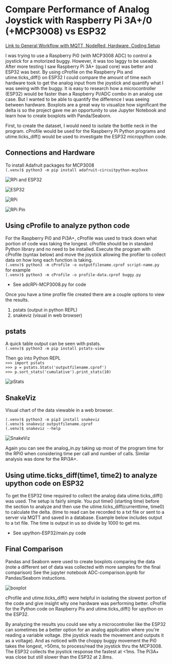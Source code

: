 # Compare Performance of Analog Joystick with Raspberry Pi 3A+/0 (+MCP3008) vs ESP32

[Link to General Workflow with MQTT, NodeRed, Hardware, Coding Setup](https://stemjust4u.github.io/ref/data-analysis/workflow/)

I was trying to use a Raspberry Pi0 (with MCP3008 ADC) to control a joystick for a motorized buggy. However, it was too laggy to be useable. After more testing I saw Raspberry Pi 3A+ (quad core) was better and ESP32 was best. By using cProfile on the Raspberry Pis and utime.ticks_diff() on ESP32 I could compare the amount of time each hardware took to get the analog input from the joystick and quantify what I was seeing with the buggy. It is easy to research how a microcontroller (ESP32) would be faster than a Raspberry Pi/ADC combo in an analog use case. But I wanted to be able to quantify the difference I was seeing between hardware. Boxplots are a great way to visualize how significant the delta is so the project gave me an opportunity to use Jupyter Notebook and learn how to create boxplots with Panda/Seaborn.  

First, to create the dataset, I would need to isolate the bottle neck in the program.  cProfile would be used for the Raspberry Pi Python programs and utime.ticks_diff() would be used to investigate the ESP32 micropython code.​​​

## Connections and Hardware
To install Adafruit packages for MCP3008   
`(.venv)$ python3 -m pip install adafruit-circuitpython-mcp3xxx`


![RPi and ESP32](images/RPi-and-ESP32-and-Joystick.png "RPi and ESP32 with Joystick")

![ESP32](images/ADC-joystick-ESP32.png "ESP32 with Joystick")

![RPi](images/RPi-Joystick-MCP3008a.png "RPi and MCP3008 with Joystick")

![RPi Pin](images/RPi-MCP3008-Pin-Diagram.png "RPi MCP3008 Pin setup")

## Using cProfile to analyze python code
For the Raspberry Pi0 and Pi3A+, cProfile was used to track down what portion of code was taking the longest. cProfile should be in standard Python library and no need to be installed. Execute the program with cProfile (syntax below) and move the joystick allowing the profiler to collect data on how long each function is taking.​  
`(.venv)$ python3 -m cProfile -o outputfilename.cprof script-name.py`  
for example  
`(.venv)$ python3 -m cProfile -o profile-data.cprof buggy.py`  

* See adcRPi-MCP3008.py for code 

Once you have a time profile file created there are a couple options to view the results.
1. pstats (output in python REPL)
2. snakeviz (visual in web browser)

## pstats
A quick table output can be seen with pstats.  
`(.venv)$ python3 -m pip install pstats-view`

Then go into Python REPL   
`>>> import pstats`  
`>>> p = pstats.Stats('outputfilename.cprof')`  
`>>> p.sort_stats('cumulative').print_stats(10)`

![pStats](images/pstats-output.png "pStats output")

## SnakeViz
Visual chart of the data viewable in a web browser.  

`(.venv)$ python3 -m pip3 install snakeviz `  
`(.venv)$ snakeviz outputfilename.cprof `  
`(.venv)$ snakeviz --help`

![SnakeViz](images/snakeviz-plot.png "SnakeViz output")

Again you can see the analog_in.py taking up most of the program time for the RPi0 when considering time per call and number of calls.  Similar analysis was done for the RPi3A+.

## Using utime.ticks_diff(time1, time2) to analyze upython code on ESP32

To get the ESP32 time required to collect the analog data utime.ticks_diff() was used.  The setup is fairly simple.  You put time0 (starting time) before the section to analyze and then use the utime.ticks_diff(currenttime, time0) to calculate the delta.  (time to read can be recorded to a txt file or sent to a server via MQTT and saved in a database.   Example below includes output to a txt file. The time is output in us so divide by 1000 to get ms.​​

* See upython-ESP32/main.py code

## Final Comparison

Pandas and Seaborn were used to create boxplots comparing the data (note a different set of data was collected with more samples for the final comparison)
See the jupyter notebook ADC-comparison.ipynb for Pandas/Seaborn instuctions.

![boxplot](images/boxplot.png "Boxplot of analog read time")

cProfile and utime.ticks_diff() were helpful in isolating the slowest portion of the code and give insight why one hardware was performing better. cProfile for the Python code on Raspberry Pis and utime.ticks_diff() for upython on the ESP32. 

By analyzing the results you could see why a microcontroller like the ESP32 can sometimes be a better option for an analog application where you're reading a variable voltage. (the joystick reads the movement and outputs it as a voltage). And as noticed with the choppy buggy movement the Pi0 takes the longest, >50ms, to process/read the joystick thru the MCP3008. The ESP32 collects the joystick response the fastest at <1ms. The Pi3A+ was close but still slower than the ESP32 at 2.8ms.
